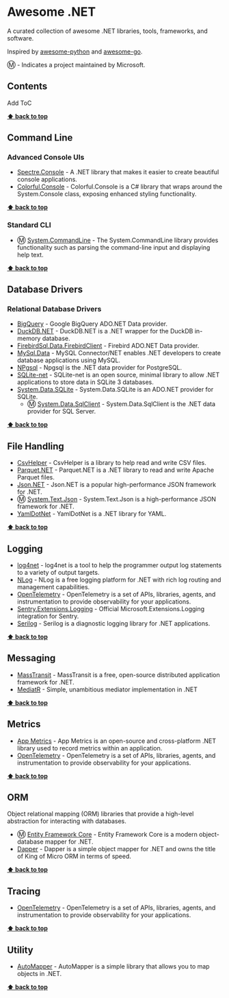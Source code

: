 # Awesome .NET
A curated collection of awesome .NET libraries, tools, frameworks, and software.

Inspired by [awesome-python](https://github.com/vinta/awesome-python) and [awesome-go](https://raw.githubusercontent.com/avelino/awesome-go).

:m: - Indicates a project maintained by Microsoft.

## Contents

Add ToC

**[⬆ back to top](#contents)**

## Command Line

### Advanced Console UIs

- [Spectre.Console](https://spectreconsole.net/) - A .NET library that makes it easier to create beautiful console applications.
- [Colorful.Console](https://github.com/tomakita/Colorful.Console) - Colorful.Console is a C# library that wraps around the System.Console class, exposing enhanced styling functionality.

**[⬆ back to top](#contents)**

### Standard CLI

- :m: [System.CommandLine](https://learn.microsoft.com/en-us/dotnet/standard/commandline/) - The System.CommandLine library provides functionality such as parsing the command-line input and displaying help text.

**[⬆ back to top](#contents)**

## Database Drivers

### Relational Database Drivers
- [BigQuery](https://cloud.google.com/dotnet/docs/reference/Google.Cloud.BigQuery.V2/latest) - Google BigQuery ADO.NET Data provider. 
- [DuckDB.NET](https://github.com/Giorgi/DuckDB.NET) - DuckDB.NET is a .NET wrapper for the DuckDB in-memory database.
- [FirebirdSql.Data.FirebirdClient](https://www.nuget.org/packages/FirebirdSql.Data.FirebirdClient/) - Firebird ADO.NET Data provider.
- [MySql.Data](https://dev.mysql.com/doc/connector-net/en/) - MySQL Connector/NET enables .NET developers to create database applications using MySQL. 
- [NPgsql](https://www.npgsql.org/) - Npgsql is the .NET data provider for PostgreSQL.
- [SQLite-net](https://github.com/praeclarum/sqlite-net) - SQLite-net is an open source, minimal library to allow .NET applications to store data in SQLite 3 databases.
- [System.Data.SQLite](https://system.data.sqlite.org/index.html/doc/trunk/www/index.wiki) - System.Data.SQLite is an ADO.NET provider for SQLite. 
  - :m: [System.Data.SqlClient](https://docs.microsoft.com/en-us/dotnet/api/system.data.sqlclient?view=net-6.0) - System.Data.SqlClient is the .NET data provider for SQL Server.

**[⬆ back to top](#contents)**

## File Handling

- [CsvHelper](https://joshclose.github.io/CsvHelper/) - CsvHelper is a library to help read and write CSV files.
- [Parquet.NET](https://github.com/aloneguid/parquet-dotnet) - Parquet.NET is a .NET library to read and write Apache Parquet files.
- [Json.NET](https://www.newtonsoft.com/json) - Json.NET is a popular high-performance JSON framework for .NET.
- :m: [System.Text.Json](https://docs.microsoft.com/en-us/dotnet/api/system.text.json?view=net-6.0) - System.Text.Json is a high-performance JSON framework for .NET.
- [YamlDotNet](https://github.com/aaubry/YamlDotNet) - YamlDotNet is a .NET library for YAML.

**[⬆ back to top](#contents)**

## Logging

- [log4net](https://logging.apache.org/log4net/) - log4net is a tool to help the programmer output log statements to a variety of output targets.
- [NLog](https://nlog-project.org/) - NLog is a free logging platform for .NET with rich log routing and management capabilities.
- [OpenTelemetry](https://opentelemetry.io/docs/languages/net/) - OpenTelemetry is a set of APIs, libraries, agents, and instrumentation to provide observability for your applications.
- [Sentry.Extensions.Logging](https://docs.sentry.io/platforms/dotnet/) - Official Microsoft.Extensions.Logging integration for Sentry.
- [Serilog](https://serilog.net/) - Serilog is a diagnostic logging library for .NET applications.

**[⬆ back to top](#contents)**

## Messaging

- [MassTransit](https://masstransit-project.com/) - MassTransit is a free, open-source distributed application framework for .NET.
- [MediatR]() - Simple, unambitious mediator implementation in .NET

**[⬆ back to top](#contents)**

## Metrics

- [App Metrics](https://www.app-metrics.io/) - App Metrics is an open-source and cross-platform .NET library used to record metrics within an application.
- [OpenTelemetry](https://opentelemetry.io/docs/languages/net/) - OpenTelemetry is a set of APIs, libraries, agents, and instrumentation to provide observability for your applications.

**[⬆ back to top](#contents)**

## ORM
Object relational mapping (ORM) libraries that provide a high-level abstraction for interacting with databases.

- :m: [Entity Framework Core](https://docs.microsoft.com/en-us/ef/core/) - Entity Framework Core is a modern object-database mapper for .NET.
- [Dapper](https://dapper-tutorial.net/) - Dapper is a simple object mapper for .NET and owns the title of King of Micro ORM in terms of speed.

**[⬆ back to top](#contents)**

## Tracing

- [OpenTelemetry](https://opentelemetry.io/docs/languages/net/) - OpenTelemetry is a set of APIs, libraries, agents, and instrumentation to provide observability for your applications.

**[⬆ back to top](#contents)**

## Utility

- [AutoMapper](https://automapper.org/) - AutoMapper is a simple library that allows you to map objects in .NET.

**[⬆ back to top](#contents)**
